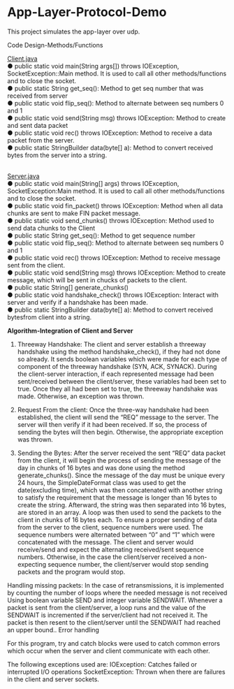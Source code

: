 # App-Layer-Protocol-Demo
This project simulates the app-layer over udp.

Code Design-Methods/Functions <br />

<u>Client.java</u> <br />
● public static void main(String args[]) throws IOException, SocketException::Main method. It is used to call all other methods/functions and to close the socket.<br />
● public static String get_seq(): Method to get seq number that was received from server <br />
● public static void flip_seq(): Method to alternate between seq numbers 0 and 1  <br />
● public static void send(String msg) throws IOException: Method to create and sent data packet <br />
● public static void rec() throws IOException: Method to receive a data packet from the server.  <br />
● public static StringBuilder data(byte[] a): Method to convert received bytes from the server into a string. <br /> <br />

<u>Server.java</u> <br />
● public static void main(String[] args) throws IOException, SocketException:Main method. It is used to call all other methods/functions and to close the socket.<br />
● public static void fin_packet() throws IOException: Method when all data chunks are sent to make FIN packet message.<br />
● public static void send_chunks() throws IOException: Method used to send data chunks to the Client<br />
● public static String get_seq(): Method to get sequence number<br />
● public static void flip_seq(): Method to alternate between seq numbers 0 and 1<br />
● public static void rec() throws IOException: Method to receive message sent from the client.<br />
● public static void send(String msg) throws IOException: Method to create message, which will be sent in chucks of packets to the client.<br />
● public static String[] generate_chunks() <br />
● public static void handshake_check() throws IOException: Interact with server and verify if a handshake has been made.<br />
● public static StringBuilder data(byte[] a): Method to convert received bytesfrom client into a string.<br />



<b>Algorithm-Integration of Client and Server</b>
1) Threeway Handshake: The client and server establish a threeway handshake using the method handshake_check(), if they had not done so already. It sends boolean variables which were made for each type of component of the threeway handshake (SYN, ACK, SYNACK). During the client-server interaction, if each represented message had been sent/received between the client/server, these variables had been set to true. Once they all had been set to true, the threeway handshake was made. Otherwise, an exception was thrown.

2) Request From the client: Once the three-way handshake had been established, the client will send the “REQ” message to the server. The server will then verify if it had been received. If so, the process of sending the bytes will then begin. Otherwise, the appropriate exception was thrown.

3) Sending the Bytes: After the server received the sent “REQ” data packet from the client, it will begin the process of sending the message of the day in chunks of 16 bytes and was done using the method generate_chunks(). Since the message of the day must be unique every 24 hours, the SimpleDateFormat class was used to get the date(excluding time), which was then concatenated with another string to satisfy the requirement that the message is longer than 16 bytes to create the string. Afterward, the string was then separated into 16 bytes, are stored in an array. A loop was then used to send the packets to the client in chunks of 16 bytes each. To ensure a proper sending of data from the server to the client, sequence numbers were used. The sequence numbers were alternated between “0” and “1” which were concatenated with the message. The client and server would receive/send and expect the alternating received/sent sequence numbers. Otherwise, in the case the client/server received a non-expecting sequence number, the client/server would stop sending packets and the program would stop. 

Handling missing packets: In the case of retransmissions, it is implemented by counting the number of loops where the needed message is not received Using boolean variable SEND and integer variable SENDWAIT. Whenever a packet is sent from the client/server, a loop runs and the value of the SENDWAIT is incremented if the server/client had not received it. The packet is then resent to the client/server until the SENDWAIT had reached an upper bound..
Error handling

For this program, try and catch blocks were used to catch common errors which occur when the server and client communicate with each other.

The following exceptions used are:
IOException: Catches failed or interrupted I/O operations
SocketException: Thrown when there are failures in the client and server sockets.
